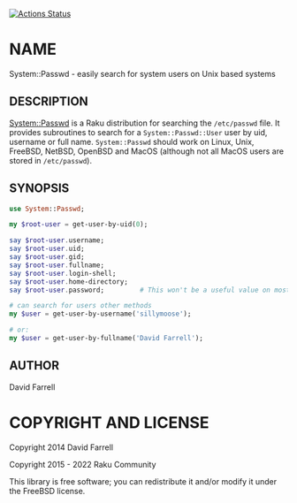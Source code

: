 [![Actions Status](https://github.com/raku-community-modules/System-Passwd/actions/workflows/test.yml/badge.svg)](https://github.com/raku-community-modules/System-Passwd/actions)

NAME
====

System::Passwd - easily search for system users on Unix based systems

DESCRIPTION
-----------

[System::Passwd](System::Passwd) is a Raku distribution for searching the `/etc/passwd` file. It provides subroutines to search for a `System::Passwd::User` user by uid, username or full name. `System::Passwd` should work on Linux, Unix, FreeBSD, NetBSD, OpenBSD and MacOS (although not all MacOS users are stored in `/etc/passwd`).

SYNOPSIS
--------

```raku
use System::Passwd;

my $root-user = get-user-by-uid(0);

say $root-user.username;
say $root-user.uid;
say $root-user.gid;
say $root-user.fullname;
say $root-user.login-shell;
say $root-user.home-directory;
say $root-user.password;         # This won't be a useful value on most systems

# can search for users other methods
my $user = get-user-by-username('sillymoose');

# or:
my $user = get-user-by-fullname('David Farrell');
```

AUTHOR
------

David Farrell

COPYRIGHT AND LICENSE
=====================

Copyright 2014 David Farrell

Copyright 2015 - 2022 Raku Community

This library is free software; you can redistribute it and/or modify it under the FreeBSD license.

